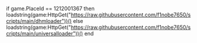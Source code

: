 if game.PlaceId == 1212001367 then 
    loadstring(game:HttpGet("https://raw.githubusercontent.com/f1nobe7650/scripts/main/dhmloader"))()
        else 
    loadstring(game:HttpGet("https://raw.githubusercontent.com/f1nobe7650/scripts/main/universalloader"))()
end 
